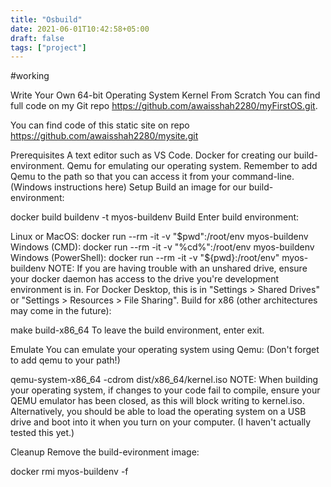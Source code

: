 ```yaml
---
title: "Osbuild"
date: 2021-06-01T10:42:58+05:00
draft: false
tags: ["project"]
---
```


#working

Write Your Own 64-bit Operating System Kernel From Scratch
You can find full code on my Git repo https://github.com/awaisshah2280/myFirstOS.git.

You can find code of this static site on repo https://github.com/awaisshah2280/mysite.git

Prerequisites
A text editor such as VS Code.
Docker for creating our build-environment.
Qemu for emulating our operating system.
Remember to add Qemu to the path so that you can access it from your command-line. (Windows instructions here)
Setup
Build an image for our build-environment:

docker build buildenv -t myos-buildenv
Build
Enter build environment:

Linux or MacOS: docker run --rm -it -v "$pwd":/root/env myos-buildenv
Windows (CMD): docker run --rm -it -v "%cd%":/root/env myos-buildenv
Windows (PowerShell): docker run --rm -it -v "${pwd}:/root/env" myos-buildenv
NOTE: If you are having trouble with an unshared drive, ensure your docker daemon has access to the drive you're development environment is in. For Docker Desktop, this is in "Settings > Shared Drives" or "Settings > Resources > File Sharing".
Build for x86 (other architectures may come in the future):

make build-x86_64
To leave the build environment, enter exit.

Emulate
You can emulate your operating system using Qemu: (Don't forget to add qemu to your path!)

qemu-system-x86_64 -cdrom dist/x86_64/kernel.iso
NOTE: When building your operating system, if changes to your code fail to compile, ensure your QEMU emulator has been closed, as this will block writing to kernel.iso.
Alternatively, you should be able to load the operating system on a USB drive and boot into it when you turn on your computer. (I haven't actually tested this yet.)

Cleanup
Remove the build-evironment image:

docker rmi myos-buildenv -f